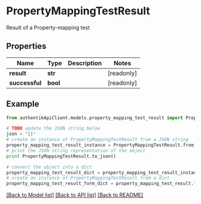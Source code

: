 # PropertyMappingTestResult

Result of a Property-mapping test

## Properties
Name | Type | Description | Notes
------------ | ------------- | ------------- | -------------
**result** | **str** |  | [readonly] 
**successful** | **bool** |  | [readonly] 

## Example

```python
from authentikApiClient.models.property_mapping_test_result import PropertyMappingTestResult

# TODO update the JSON string below
json = "{}"
# create an instance of PropertyMappingTestResult from a JSON string
property_mapping_test_result_instance = PropertyMappingTestResult.from_json(json)
# print the JSON string representation of the object
print PropertyMappingTestResult.to_json()

# convert the object into a dict
property_mapping_test_result_dict = property_mapping_test_result_instance.to_dict()
# create an instance of PropertyMappingTestResult from a dict
property_mapping_test_result_form_dict = property_mapping_test_result.from_dict(property_mapping_test_result_dict)
```
[[Back to Model list]](../README.md#documentation-for-models) [[Back to API list]](../README.md#documentation-for-api-endpoints) [[Back to README]](../README.md)


